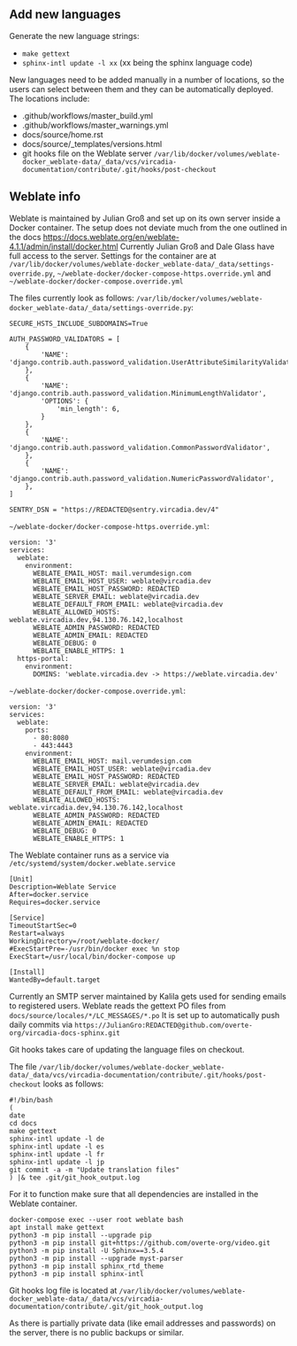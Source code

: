 ## Add new languages

Generate the new language strings:
- `make gettext`
- `sphinx-intl update -l xx` (xx being the sphinx language code)

New languages need to be added manually in a number of locations, so the users can select between them and they can be automatically deployed.
The locations include:
- .github/workflows/master_build.yml
- .github/workflows/master_warnings.yml
- docs/source/home.rst
- docs/source/_templates/versions.html
- git hooks file on the Weblate server `/var/lib/docker/volumes/weblate-docker_weblate-data/_data/vcs/vircadia-documentation/contribute/.git/hooks/post-checkout`

## Weblate info

Weblate is maintained by Julian Groß and set up on its own server inside a Docker container.
The setup does not deviate much from the one outlined in the docs https://docs.weblate.org/en/weblate-4.1.1/admin/install/docker.html
Currently Julian Groß and Dale Glass have full access to the server.
Settings for the container are at `/var/lib/docker/volumes/weblate-docker_weblate-data/_data/settings-override.py`,
`~/weblate-docker/docker-compose-https.override.yml` and `~/weblate-docker/docker-compose.override.yml`

The files currently look as follows:
`/var/lib/docker/volumes/weblate-docker_weblate-data/_data/settings-override.py`:
```
SECURE_HSTS_INCLUDE_SUBDOMAINS=True

AUTH_PASSWORD_VALIDATORS = [
    {
        'NAME': 'django.contrib.auth.password_validation.UserAttributeSimilarityValidator',
    },
    {
        'NAME': 'django.contrib.auth.password_validation.MinimumLengthValidator',
        'OPTIONS': {
            'min_length': 6,
        }
    },
    {
        'NAME': 'django.contrib.auth.password_validation.CommonPasswordValidator',
    },
    {
        'NAME': 'django.contrib.auth.password_validation.NumericPasswordValidator',
    },
]

SENTRY_DSN = "https://REDACTED@sentry.vircadia.dev/4"
```

`~/weblate-docker/docker-compose-https.override.yml`:
```
version: '3'
services:
  weblate:
    environment:
      WEBLATE_EMAIL_HOST: mail.verumdesign.com
      WEBLATE_EMAIL_HOST_USER: weblate@vircadia.dev
      WEBLATE_EMAIL_HOST_PASSWORD: REDACTED
      WEBLATE_SERVER_EMAIL: weblate@vircadia.dev
      WEBLATE_DEFAULT_FROM_EMAIL: weblate@vircadia.dev
      WEBLATE_ALLOWED_HOSTS: weblate.vircadia.dev,94.130.76.142,localhost
      WEBLATE_ADMIN_PASSWORD: REDACTED
      WEBLATE_ADMIN_EMAIL: REDACTED
      WEBLATE_DEBUG: 0
      WEBLATE_ENABLE_HTTPS: 1
  https-portal:
    environment:
      DOMINS: 'weblate.vircadia.dev -> https://weblate.vircadia.dev'
```

`~/weblate-docker/docker-compose.override.yml`:
```
version: '3'
services:
  weblate:
    ports:
      - 80:8080
      - 443:4443
    environment:
      WEBLATE_EMAIL_HOST: mail.verumdesign.com
      WEBLATE_EMAIL_HOST_USER: weblate@vircadia.dev
      WEBLATE_EMAIL_HOST_PASSWORD: REDACTED
      WEBLATE_SERVER_EMAIL: weblate@vircadia.dev
      WEBLATE_DEFAULT_FROM_EMAIL: weblate@vircadia.dev
      WEBLATE_ALLOWED_HOSTS: weblate.vircadia.dev,94.130.76.142,localhost
      WEBLATE_ADMIN_PASSWORD: REDACTED
      WEBLATE_ADMIN_EMAIL: REDACTED
      WEBLATE_DEBUG: 0
      WEBLATE_ENABLE_HTTPS: 1
```

The Weblate container runs as a service via `/etc/systemd/system/docker.weblate.service`
```
[Unit]
Description=Weblate Service
After=docker.service
Requires=docker.service

[Service]
TimeoutStartSec=0
Restart=always
WorkingDirectory=/root/weblate-docker/
#ExecStartPre=-/usr/bin/docker exec %n stop
ExecStart=/usr/local/bin/docker-compose up

[Install]
WantedBy=default.target
```

Currently an SMTP server maintained by Kalila gets used for sending emails to registered users.
Weblate reads the gettext PO files from `docs/source/locales/*/LC_MESSAGES/*.po`
It is set up to automatically push daily commits via `https://JulianGro:REDACTED@github.com/overte-org/vircadia-docs-sphinx.git`

Git hooks takes care of updating the language files on checkout.

The file `/var/lib/docker/volumes/weblate-docker_weblate-data/_data/vcs/vircadia-documentation/contribute/.git/hooks/post-checkout` looks as follows:
```
#!/bin/bash
(
date
cd docs
make gettext
sphinx-intl update -l de
sphinx-intl update -l es
sphinx-intl update -l fr
sphinx-intl update -l jp
git commit -a -m "Update translation files"
) |& tee .git/git_hook_output.log
```
For it to function make sure that all dependencies are installed in the Weblate container.
```
docker-compose exec --user root weblate bash
apt install make gettext
python3 -m pip install --upgrade pip
python3 -m pip install git+https://github.com/overte-org/video.git
python3 -m pip install -U Sphinx==3.5.4
python3 -m pip install --upgrade myst-parser
python3 -m pip install sphinx_rtd_theme
python3 -m pip install sphinx-intl
```
Git hooks log file is located at `/var/lib/docker/volumes/weblate-docker_weblate-data/_data/vcs/vircadia-documentation/contribute/.git/git_hook_output.log`

As there is partially private data (like email addresses and passwords) on the server, there is no public backups or similar.
